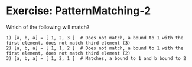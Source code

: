 # Exercise: PatternMatching-2

Which of the following will match?

```
1) [a, b, a] = [ 1, 2, 3 ]  # Does not match, a bound to 1 with the first element, does not match third element (3)
2) [a, b, a] = [ 1, 1, 2 ]  # Does not match, a bound to 1 with the first element, does not match third element (2)
3) [a, b, a] = [ 1, 2, 1 ]  # Matches, a bound to 1 and b bound to 2
```